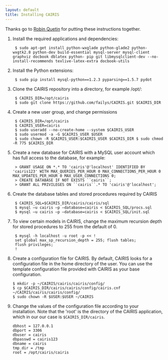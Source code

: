```yaml
---
layout: default 
title: Installing CAIRIS
---
```


Thanks go to [Robin Quetin](https://github.com/RobinQuetin) for putting these instructions together.

1. Install the required applications and dependencies:

        $ sudo apt-get install python-wxglade python-glade2 python-wxgtk2.8 python-dev build-essential mysql-server mysql-client graphviz docbook dblatex python- pip git libmysqlclient-dev --no-install-recommends texlive-latex-extra docbook-utils
2. Install the Python extensions:

        $ sudo pip install mysql-python==1.2.3 pyparsing==1.5.7 pydot
3. Clone the CAIRIS repository into a directory, for example /opt/:

        $ CAIRIS_DIR=/opt/cairis
        $ sudo git clone https://github.com/failys/CAIRIS.git $CAIRIS_DIR
4. Create a new user group, and change permissions

        $ CAIRIS_DIR=/opt/cairis
        $ CAIRIS_USER=cairis
        $ sudo useradd --no-create-home --system $CAIRIS_USER 
        $ sudo usermod -a -G $CAIRIS_USER $USER
        $ sudo chown -R $CAIRIS_USER:$CAIRIS_USER $CAIRIS_DIR $ sudo chmod -R 775 $CAIRIS_DIR
5. Create a new database for CAIRIS with a MySQL user account which has full access to the database, for example:

        > GRANT USAGE ON *.* TO 'cairis'@'localhost' IDENTIFIED BY 'cairis123' WITH MAX_QUERIES_PER_HOUR 0 MAX_CONNECTIONS_PER_HOUR 0 MAX_UPDATES_PER_HOUR 0 MAX_USER_CONNECTIONS 0;
        > CREATE DATABASE IF NOT EXISTS ``cairis``;
        > GRANT ALL PRIVILEGES ON ``cairis``.* TO 'cairis'@'localhost';
6. Create the database tables and stored procedures required by CAIRIS

        $ CAIRIS_SQL=$CAIRIS_DIR/cairis/cairis/sql
        $ mysql –u cairis –p –database=cairis < $CAIRIS_SQL/procs.sql
        $ mysql –u cairis –p –database=cairis < $CAIRIS_SQL/init.sql
7. To view certain models in CAIRIS, change the maximum recursion depth for stored procedures to 255 from the default of 0.

        $ mysql -h localhost -u root -p << !
        set global max_sp_recursion_depth = 255; flush tables;
        flush privileges;
        !
8.  Create a configuration file for CAIRIS.  By default, CAIRIS looks for a configuration file in the home directory of the user.  You can use the template configuration file provided with CAIRIS as your base configuration.

        $ mkdir -p ~/CAIRIS/cairis/cairis/config/
        $ cp $CAIRIS_DIR/cairis/cairis/config/cairis.cnf ~/CAIRIS/cairis/cairis/config/
        $ sudo chown -R $USER:$USER ~/CAIRIS
9.  Change the values of the configuration file according to your installation.  Note that the 'root' is the directory of the CAIRIS application, which in our our case is `$CAIRIS_DIR/cairis`.

        dbhost = 127.0.0.1
        dbport = 3306
        dbuser = cairis
        dbpasswd = cairis123
        dbname = cairis
        tmp_dir = /tmp
        root = /opt/cairis/cairis